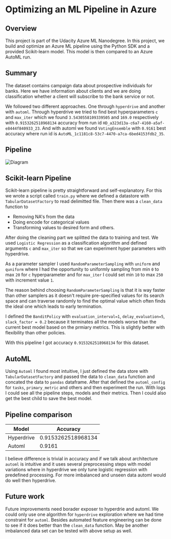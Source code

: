 # Optimizing an ML Pipeline in Azure

## Overview
This project is part of the Udacity Azure ML Nanodegree.
In this project, we build and optimize an Azure ML pipeline using the Python SDK and a provided Scikit-learn model.
This model is then compared to an Azure AutoML run.

## Summary
The dataset contains campaign data about prospective individuals for banks. Here we have information about clients and we are doing classification whether a client will subscribe to the bank service or not.

We followed two different approaches. One through `hyperdrive` and another with `automl`. Through hyperdrive we tried to find best hyperparameters `c` and `max_iter` which we found `3.5430558109339505` and `169.0` respectively with `0.9153262518968134` accuracy from run id `HD_a323d13a-c6a7-4160-a5af-e8444f840933_23`. And with automl we found `VotingEnsemble` with `0.9161` best accuracy where run id is `AutoML_1c1181c8-53c7-4470-a7ca-6bed4153fdb2_35`.

## Pipeline
![Diagram](Diagram.jpg?raw=true)

## Scikit-learn Pipeline
Scikit-learn pipeline is pretty straightforward and self-explanatory. For this we wrote a script called `train.py` where we defined a datastore with `TabularDatasetFactory` to read delimitted file. Then there was a `clean_data` function to

  - Removing NA's from the data
  - Doing encode for categorical values
  - Transforming values to desired form and others.
  
After doing the cleaning part we splitted the data to training and test. We used `Logistic Regression` as a classification algorithm and defined arguments `c` and `max_iter` so that we can experiment hyper parameters with hyperdrive. 

As a parameter sampler I used `RandomParameterSampling` with `uniform` and `quniform` where I had the opportunity to uniformly sampling from min `0` to max `20` for `c` hyperparameter and for `max_iter` I could set min `10` to max `250` with increment value `1`. 

The reason behind choosing `RandomParameterSampling` is that it is way faster than other samplers as it doesn't require pre-specified values for its search space and can traverse randomly to find the optimal value which often finds the ideal one which leads to early termination.

I defined the `BanditPolicy` with `evaluation_interval=1`, `delay_evaluation=5`, `slack_factor = 0.2` because it terminates all the models worse than the current best model based on the prmiary metrics. This is slightly better with flexibility than other policies.

With this pipeline I got accuracy `0.9153262518968134` for this dataset.

## AutoML
Using `Automl` I found most intuitive, I just defined the data store with `TabularDatasetFactory` and passed the data to `clean_data` function and concated the data to `pandas` dataframe. After that defined the `automl_config` for `tasks`, `primary_metric` and others and then experiment the run. With logs I could see all the pipeline steps, models and their metrics. Then I could also get the best child to save the best model.

## Pipeline comparison
| Model | Accuracy |
|-|-|
| Hyperdrive | 0.9153262518968134 |
| Automl | 0.9161 |

I believe difference is trivial in accuracy and if we talk about architecture `automl` is intuitive and it uses several preprocessing steps with model variations where in hyperdrive we only tune logistic regression with predefined processing. For more imbalanced and unseen data automl would do well then hyperdrive.

## Future work
Future improvements need borader exposer to hyperdrie and automl. We could only use one algorithm for `hyperdrive` exploration where we had time constraint for `automl`. Besides automated feature engineering can be done to see if it does better than the `clean_data` function. May be another imbalanced data set can be tested with above setup as well. 
